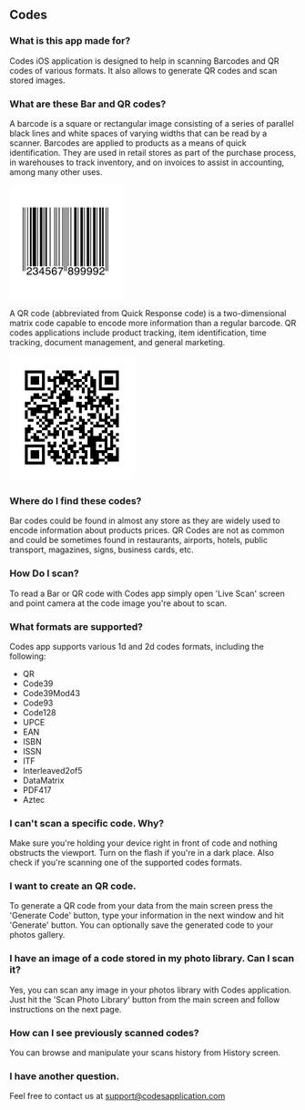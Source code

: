 ## Codes

### What is this app made for?

Codes iOS application is designed to help in scanning Barcodes and QR codes of various formats. It also allows to generate QR codes and scan stored images.

### What are these Bar and QR codes?

A barcode is a square or rectangular image consisting of a series of parallel black lines and white spaces of varying widths that can be read by a scanner. Barcodes are applied to products as a means of quick identification. They are used in retail stores as part of the purchase process, in warehouses to track inventory, and on invoices to assist in accounting, among many other uses.

![Barcode](barcode.jpg)

A QR code (abbreviated from Quick Response code) is a two-dimensional matrix code capable to encode more information than a regular barcode. QR codes applications include product tracking, item identification, time tracking, document management, and general marketing.

![QR code](Qrcode.png)


### Where do I find these codes?

Bar codes could be found in almost any store as they are widely used to encode information about products prices. QR Codes are not as common and could be sometimes found in restaurants, airports, hotels, public transport, magazines, signs, business cards, etc.

### How Do I scan?

To read a Bar or QR code with Codes app simply open 'Live Scan' screen and point camera at the code image you're about to scan.

### What formats are supported?
Codes app supports various 1d and 2d codes formats, including the following:

* QR
* Code39
* Code39Mod43
* Code93
* Code128
* UPCE
* EAN
* ISBN
* ISSN
* ITF
* Interleaved2of5
* DataMatrix
* PDF417
* Aztec

### I can't scan a specific code. Why?

Make sure you're holding your device right in front of code and nothing obstructs the viewport. Turn on the flash if you're in a dark place. Also check if you're scanning one of the supported codes formats. 

### I want to create an QR code.

To generate a QR code from your data from the main screen press the 'Generate Code' button, type your information in the next window and hit 'Generate' button. You can optionally save the generated code to your photos gallery.

### I have an image of a code stored in my photo library. Can I scan it?

Yes, you can scan any image in your photos library with Codes application. Just hit the 'Scan Photo Library' button from the main screen and follow instructions on the next page.

### How can I see previously scanned codes?

You can browse and manipulate your scans history from History screen. 

### I have another question.

Feel free to contact us at support@codesapplication.com


